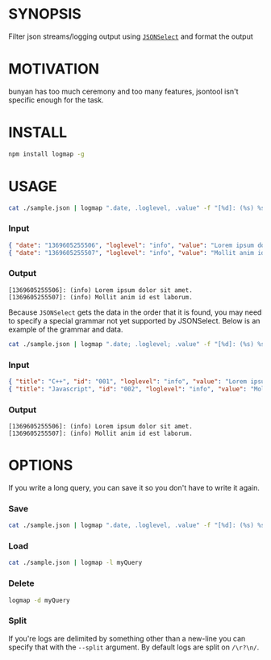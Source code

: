 # SYNOPSIS
Filter json streams/logging output using [`JSONSelect`][0] and format the output

# MOTIVATION
bunyan has too much ceremony and too many features, jsontool isn't specific 
enough for the task.

# INSTALL
```bash
npm install logmap -g
```

# USAGE
```bash
cat ./sample.json | logmap ".date, .loglevel, .value" -f "[%d]: (%s) %s"
```

### Input
```json
{ "date": "1369605255506", "loglevel": "info", "value": "Lorem ipsum dolor sit amet.", "title": "C++", "id": "001" }
{ "date": "1369605255507", "loglevel": "info", "value": "Mollit anim id est laborum.", "title": "Javascript", "id": "002" }
```

### Output
```
[1369605255506]: (info) Lorem ipsum dolor sit amet.
[1369605255507]: (info) Mollit anim id est laborum.
```

Because `JSONSelect` gets the data in the order that it is found, you may need 
to specify a special grammar not yet supported by JSONSelect. Below is an 
example of the grammar and data.
```bash
cat ./sample.json | logmap ".date; .loglevel; .value" -f "[%d]: (%s) %s"
```

### Input
```json
{ "title": "C++", "id": "001", "loglevel": "info", "value": "Lorem ipsum dolor sit amet.", "date": "1369605255506" }
{ "title": "Javascript", "id": "002", "loglevel": "info", "value": "Mollit anim id est laborum.", "date": "1369605255507" }
```

### Output
```
[1369605255506]: (info) Lorem ipsum dolor sit amet.
[1369605255507]: (info) Mollit anim id est laborum.
```

# OPTIONS
If you write a long query, you can save it so you don't have to write it again.

### Save
```bash
cat ./sample.json | logmap ".date, .loglevel, .value" -f "[%d]: (%s) %s" -s myQuery
```

### Load
```bash
cat ./sample.json | logmap -l myQuery
```

### Delete
```bash
logmap -d myQuery
```

### Split
If you're logs are delimited by something other than a new-line you can specify
that with the `--split` argument. By default logs are split on `/\r?\n/`.

[0]:http://jsonselect.org/#tryit
